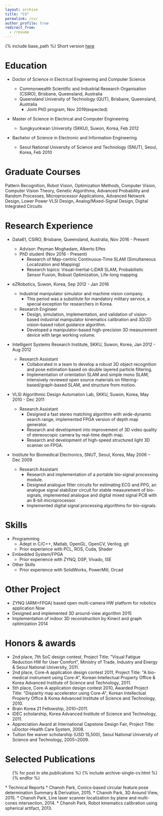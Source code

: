 ```yaml
---
layout: archive
title: "CV"
permalink: /cv/
author_profile: true
redirect_from:
  - /resume
---
```


{% include base_path %}
Short version [here](http://copark86.github.io/files/CV_Chanoh_Park.pdf)

Education
======
* Doctor of Science in Electrical Engineering and Computer Science
  * Commonwealth Scientific and Industrial Research Organisation (CSIRO), Brisbane, Queensland, Australia
  * Queensland University of Technology (QUT), Brisbane, Queensland, Australia
    * Joint PhD program, Nov 2019(expected)

* Master of Science in Electrical and Computer Engineering
  * Sungkyunkwan University (SKKU), Suwon, Korea, Feb 2012

* Bachelor of Science in Electronic and Information Engineering
  * Seoul National University of Science and Technology (SNUT), Seoul, Korea, Feb 2010


Graduate Courses
======
Pattern Recognition, Robot Vision, Optimization Methods, Computer Vision, Computer Vision Theory, Genetic Algorithms, Advanced Probability and Random Processes, Microprocessor Applications, Advanced Network Design, Lower Power VLSI Design, Analog/Mixed-Signal Design, Digital Integrated Circuits


Research Experience
======
* Data61, CSIRO, Brisbane, Queensland, Australia, Nov 2016 - Present
  * Advisor: Peyman Moghadam, Alberto Elfes
  * PhD student (Nov 2016 - Present)
    * Research of Map-centric Continuous-Time SLAM (Simultaneous Localization and Mapping)
    * Research topics: Visual-Inertial-LiDAR SLAM, Probabilistic Sensor Fusion, Robust Optimization, Life-long mapping

* eZRobotics, Suwon, Korea, Sep 2012 - Jan 2016
  * Industrial manipulator simulator and machine vision company. 
    * This period was a substitute for mandatory military service, a special exception for researchers in Korea.
  * Research Engineer 
    * Design, simulation, implementation, and validation of vision-based industrial manipulator kinematics calibration and 3D/2D vision-based robot guidance algorithm.
    * Developed a manipulator-based high-precision 3D measurement device with large working volume.

* Intelligent Systems Research Institute, SKKU, Suwon, Korea, Jan 2012 - Aug 2012
  * Research Assistant 
    * Collaborated in a team to develop a robust 3D object recognition and pose estimation based on double layered particle filtering.
    * Implementation of orientation SLAM and simple mono SLAM, intensively reviewed open source materials on filtering-based/graph-based SLAM, and structure from motion.

* VLSI Algorithmic Design Automation Lab, SKKU, Suwon, Korea, May 2010 - Dec 2011
  * Research Assistant 
    * Designed a fast stereo matching algorithm with wide-dynamic search range, implemented FPGA version of depth map generator.
    * Research and development into improvement of 3D video quality of stereoscopic camera by real-time depth map.
    * Research and development of high-speed structured light 3D scanner on FPGA.

* Institute for Biomedical Electronics, SNUT, Seoul, Korea, May 2006 – Dec 2009
  * Research Assistant 
    * Research and implementation of a portable bio-signal processing module.
    * Designed analogue filter circuits for estimating ECG and PPG, an analogue signal stabilizer circuit for stable measurement of bio-signals, implemented analogue and digital mixed signal PCB with an 8-bit microprocessor.
    * Implemented digital signal processing algorithms for bio-signals.
  
Skills
======
* Programming
  * Adept in C/C++, Matlab, OpenGL, OpenCV, Verilog, git
  * Prior experience with PCL, ROS, Cuda, Shader
* Embedded System/FPGA
  * Prior experience with ZYNQ, DSP, Vivado, ISE
* Other Skills
  * Prior experience with SolidWorks, PowerMill, Orcad
  
Other Project   
======
* ZYNQ (ARM+FPGA) based open multi-camera HW platform for robotics application		 Now
* Designed and implemented 3D around-view algorithm						 2015
* Implementation of indoor 3D reconstruction by Kinect and graph optimization			 2014


Honors & awards    
======
* 2nd place, 7th SoC design contest, Project Title: "Visual Fatigue Reduction HW for User Comfort", Ministry of Trade, Industry and Energy & Seoul National University, 2011.
* 2nd place, Core-A application design contest 2011, Project Title: "A bio-medical instrument using Core-A", Korean Intellectual Property Office & Korea Advanced Institute of Science and Technology, 2011.
* 5th place, Core-A application design contest 2010, Awarded Project Title: "Disparity map accelerator using Core-A", Korean Intellectual Property Office & Korea Advanced Institute of Science and Technology, 2010.
* Brain Korea 21 Fellowship, 2010~2011.
* IDEC scholarship, Korea Advanced Institute of Science and Technology, 2011.
* Appreciation Award at International Capstone Design Fair, Project Title: uDoctor-Health Care System, 2008.
* Tuition fee waiver scholarship (USD 15,500), Seoul National University of Science and Technology, 2005~2009.


Selected Publications
======
  <ul>{% for post in site.publications %}
    {% include archive-single-cv.html %}
  {% endfor %}</ul>
* Technical Reports 
  * Chanoh Park, Conics-based circular feature pose determination Summary & Derivation, 2015.
  * Chanoh Park, 3D Around View, 2015.
  * Chanoh Park, Line laser scanner localization by plane and multi-cones intersection, 2014.
  * Chanoh Park, Robot kinematics calibration using spherical artifact, 2013.
